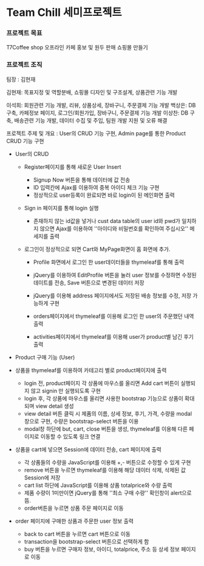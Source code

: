# Team Chill 세미프로젝트

###  프로젝트 목표 

T7Coffee shop 오프라인 카페 홍보 및 원두 판매 쇼핑몰 만들기



###  프로젝트 조직 

팀장 : 김현재 

김현재: 목표지정 및 역할분배, 쇼핑몰 디자인 및 구조설계, 상품관련 기능 개발 

이석희: 회원관련 기능 개발, 리뷰, 상품상세, 장바구니, 주문결제 기능 개발 백상은: DB 구축, 카페정보 페이지, 로그인/회원가입, 장바구니, 주문결제 기능 개발 이상찬: DB 구축, 배송관련 기능 개발, 데이터 수집 및 주입, 팀원 개발 지원 및 오류 해결

프로젝트 주제 및 개요 : User의 CRUD 기능 구현, Admin page를 통한 Product CRUD 기능 구현

- User의 CRUD

  - Register페이지를 통해 새로운 User Insert 

    - Signup Now 버튼을 통해 데이터에 값 전송
    - ID 입력칸에 Ajax를 이용하여 중복 아이디 체크 기능 구현
    - 정상적으로 user등록이 완료되면 바로 login이 된 메인화면 출력

  - Sign in 페이지를 통해 login 실행

    - 존재하지 않는 id값을 넣거나 cust data table의 user id와 pwd가 일치하지 않으면 Ajax를 이용하여 ''아이디와 비밀번호를 확인하여 주십시오'' 메세지를 출력

  - 로그인이 정상적으로 되면 Cart와 MyPage화면이 홈 화면에 추가.

    - Profile 화면에서 로그인 한 user데이터들을 thymeleaf를 통해 출력

    - jQuery를 이용하여 EditProfile 버튼을 눌러 user 정보를 수정하면 수정된 데이트를 전송, Save 버튼으로 변경된 데이터 저장

    - jQuery를 이용해 address 페이지에서도 저장된 배송 정보를 수정, 저장 가능하게 구현

    - orders페이지에서 thymeleaf를 이용해 로그인 한 user의 주문했던 내역 출력

    - activities페이지에서 thymeleaf를 이용해 user가 product별 남긴 후기 출력

      

-  Product 구매 기능 (User)

  - 상품을 thymeleaf를 이용하여 카테고리 별로  product페이지에 출력
    - login 전, product페이지 각 상품에 마우스를 올리면 Add cart 버튼이 실행되지 않고 signin 만 실행되도록 구현
    - login 후, 각 상품에 마우스를 올리면 사용한 bootstrap 기능으로 상품이 확대되며 view detail 생성
    - view detail 버튼 클릭 시 제품의 이름, 상세 정보, 후기, 가격, 수량을 modal 창으로 구현, 수량은 bootstrap-select 버튼을 이용
    - modal창 하단에 but, cart, close 버튼을 생성, thymeleaf를 이용해 다른 페이지로 이동할 수 있도록 링크 연결
  - 상품을 cart에 넣으면 Session에 데이터 전송, cart 페이지에 출력
    - 각 상품들의 수량을  JavaScript를 이용해 +,- 버튼으로 수정할 수 있게 구현
    - remove 버튼을 누르면 thymeleaf를 이용해 해당 데이터 삭제, 삭제된 값 Session에 저장
    - cart list 하단에 JavaScript를 이용해 상품 totalprice와 수량 출력
    - 제품 수량이 1미만이면 jQuery를 통해 ''최소 구매 수량'' 확인창이 alert으로 뜸.
    - order버튼을 누르면 상품 주문 페이지로 이동
  - order 페이지에 구매한 상품과 주문한 user 정보 출력
    - back to cart 버튼을 누르면 cart 버튼으로 이동
    - transaction을 bootstrap-select 버튼으로 선택하게 함
    - buy 버튼을 누르면 구매자 정보, 아이디, totalprice, 주소 등 상세 정보 페이지로 이동



